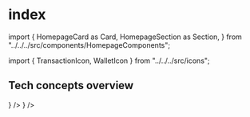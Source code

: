 # index

import { HomepageCard as Card, HomepageSection as Section, } from "../../../src/components/HomepageComponents";

import { TransactionIcon, WalletIcon } from "../../../src/icons";

## Tech concepts overview

} /> } />
